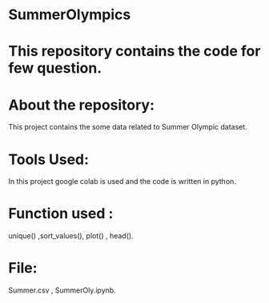 # SummerOlympics

# This repository contains the code for few question. 

# About the repository: 
This project contains the some data related to Summer Olympic dataset.

# Tools Used:
In this project google colab is used and the code is written in python.

# Function used :
unique() ,sort_values(), plot() , head().

# File:
Summer.csv , SummerOly.ipynb.
